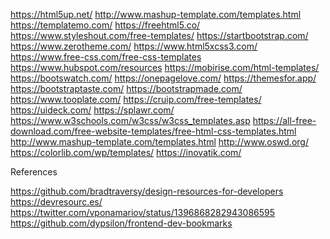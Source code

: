 https://html5up.net/
<PostResource
    image=""
    url=""
    title=""
    description=""
  />
http://www.mashup-template.com/templates.html
https://templatemo.com/
https://freehtml5.co/
https://www.styleshout.com/free-templates/
https://startbootstrap.com/
https://www.zerotheme.com/
https://www.html5xcss3.com/
https://www.free-css.com/free-css-templates
https://www.hubspot.com/resources
https://mobirise.com/html-templates/
https://bootswatch.com/
https://onepagelove.com/
https://themesfor.app/
https://bootstraptaste.com/
https://bootstrapmade.com/
https://www.tooplate.com/
https://cruip.com/free-templates/
https://uideck.com/
https://splawr.com/
https://www.w3schools.com/w3css/w3css_templates.asp
https://all-free-download.com/free-website-templates/free-html-css-templates.html
http://www.mashup-template.com/templates.html
http://www.oswd.org/
https://colorlib.com/wp/templates/
https://inovatik.com/


References

https://github.com/bradtraversy/design-resources-for-developers
https://devresourc.es/
https://twitter.com/vponamariov/status/1396868282943086595
https://github.com/dypsilon/frontend-dev-bookmarks